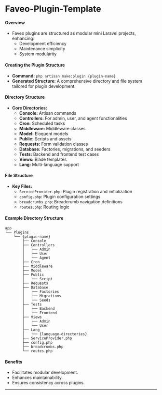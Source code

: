 # Faveo-Plugin-Template

#### **Overview**
- Faveo plugins are structured as modular mini Laravel projects, enhancing:
    - Development efficiency
    - Maintenance simplicity
    - System modularity

#### **Creating the Plugin Structure**
- **Command:** `php artisan make:plugin {plugin-name}`
- **Generated Structure:** A comprehensive directory and file system tailored for plugin development.

#### **Directory Structure**
- **Core Directories:**
    - **Console:** Artisan commands
    - **Controllers:** For admin, user, and agent functionalities
    - **Cron:** Scheduled tasks
    - **Middleware:** Middleware classes
    - **Model:** Eloquent models
    - **Public:** Scripts and assets
    - **Requests:** Form validation classes
    - **Database:** Factories, migrations, and seeders
    - **Tests:** Backend and frontend test cases
    - **Views:** Blade templates
    - **Lang:** Multi-language support

#### **File Structure**
- **Key Files:**
    - `ServiceProvider.php`: Plugin registration and initialization
    - `config.php`: Plugin configuration settings
    - `breadcrumbs.php`: Breadcrumb navigation definitions
    - `routes.php`: Routing logic

#### **Example Directory Structure**
```plaintext
app
└── Plugins
    └── {plugin-name}
        ├── Console
        ├── Controllers
        │   ├── Admin
        │   ├── User
        │   └── Agent
        ├── Cron
        ├── Middleware
        ├── Model
        ├── Public
        │   └── Script
        ├── Requests
        ├── Database
        │   ├── Factories
        │   ├── Migrations
        │   └── Seeds
        ├── Tests
        │   ├── Backend
        │   └── Frontend
        ├── Views
        │   ├── Admin
        │   └── User
        ├── Lang
        │   └── {language-directories}
        ├── ServiceProvider.php
        ├── config.php
        ├── breadcrumbs.php
        └── routes.php
```

#### **Benefits**
- Facilitates modular development.
- Enhances maintainability.
- Ensures consistency across plugins.

---